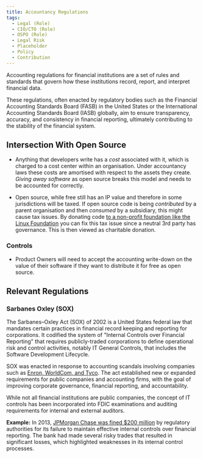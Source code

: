 ```yaml
---
title: Accountancy Regulations
tags: 
  - Legal (Role)
  - CIO/CTO (Role)
  - OSPO (Role)
  - Legal Risk
  - Placeholder
  - Policy
  - Contribution
---
```


<BoxOut title="Accountancy Regulations" image="/img/bok/regs/accounting.png">

Accounting regulations for financial institutions are a set of rules and standards that govern how these institutions record, report, and interpret financial data. 

These regulations, often enacted by regulatory bodies such as the Financial Accounting Standards Board (FASB) in the United States or the International Accounting Standards Board (IASB) globally, aim to ensure transparency, accuracy, and consistency in financial reporting, ultimately contributing to the stability of the financial system. 


</BoxOut>

## Intersection With Open Source

 - Anything that developers write has a _cost_ associated with it, which is charged to a cost center within an organisation.  Under accountancy laws these costs are amortised with respect to the assets they create.  _Giving away software_ as open source breaks this model and needs to be accounted for correctly.

- Open source, while free still has an IP value and therefore in some jurisdictions will be taxed.  If open source code is being _contributed_ by a parent organisation and then _consumed_ by a subsidiary, this might cause tax issues.   By donating code [to a non-profit foundation like the Linux Foundation](../Activities/Level-4/Foundations) you can fix this tax issue since a neutral 3rd party has governance.  This is then viewed as charitable donation.

### Controls 
 - Product Owners will need to accept the accounting write-down on the value of their software if they want to distribute it for free as open source.  

## Relevant Regulations

### Sarbanes Oxley (SOX)

The Sarbanes–Oxley Act (SOX) of 2002 is a United States federal law that mandates certain practices in financial record keeping and reporting for corporations. It codified the system of "Internal Controls over Financial Reporting" that requires publicly-traded corporations to define operational risk and control activities, notably IT General Controls, that includes the Software Development Lifecycle.

SOX was enacted in response to accounting scandals involving companies such as [Enron, WorldCom, and Tyco](https://en.wikipedia.org/wiki/Sarbanes–Oxley_Act#History_and_context). The act established new or expanded requirements for public companies and accounting firms, with the goal of improving corporate governance, financial reporting, and accountability.

While not all financial institutions are public companies, the concept of IT controls has been incorporated into FDIC examinations and auditing requirements for internal and external auditors. 

**Example:** In 2013, [JPMorgan Chase was fined $200 million](https://www.sec.gov/news/press/2013/2013-187.htm) by regulatory authorities for its failure to maintain effective internal controls over financial reporting. The bank had made several risky trades that resulted in significant losses, which highlighted weaknesses in its internal control processes.


 